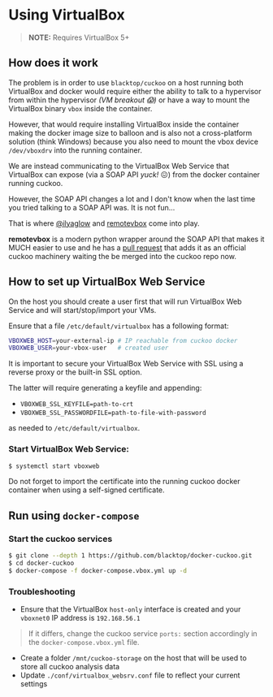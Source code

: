 # Using VirtualBox

> **NOTE:** Requires VirtualBox 5+

## How does it work

The problem is in order to use `blacktop/cuckoo` on a host running both VirtualBox and docker would require either the ability to talk to a hypervisor from within the hypervisor *(VM breakout :scream:)* or have a way to mount the VirtualBox binary `vbox` inside the container.

However, that would require installing VirtualBox inside the container making the docker image size to balloon and is also not a cross-platform solution (think Windows) because you also need to mount the vbox device `/dev/vboxdrv` into the running container.

We are instead communicating to the VirtualBox Web Service that VirtualBox can expose (via a SOAP API *yuck!* :confounded:) from the docker container running cuckoo.

However, the SOAP API changes a lot and I don't know when the last time you tried talking to a SOAP API was.  It is not fun...

That is where [@ilyaglow](https://github.com/ilyaglow) and [remotevbox](https://github.com/ilyaglow/remote-virtualbox) come into play.

**remotevbox** is a modern python wrapper around the SOAP API that makes it MUCH easier to use and he has a [pull request](https://github.com/cuckoosandbox/cuckoo/pull/1998) that adds it as an official cuckoo machinery waiting the be merged into the cuckoo repo now.

## How to set up VirtualBox Web Service

On the host you should create a user first that will run VirtualBox Web Service and will start/stop/import your VMs.

Ensure that a file `/etc/default/virtualbox` has a following format:

```bash
VBOXWEB_HOST=your-external-ip # IP reachable from cuckoo docker
VBOXWEB_USER=your-vbox-user   # created user
```

It is important to secure your VirtualBox Web Service with SSL using a reverse proxy or the built-in SSL option.

The latter will require generating a keyfile and appending:

- `VBOXWEB_SSL_KEYFILE=path-to-crt`
- `VBOXWEB_SSL_PASSWORDFILE=path-to-file-with-password`

as needed to `/etc/default/virtualbox`.

### Start VirtualBox Web Service:

```bash
$ systemctl start vboxweb
```

Do not forget to import the certificate into the running cuckoo docker container when using a self-signed certificate.

## Run using `docker-compose`

### Start the cuckoo services

```bash
$ git clone --depth 1 https://github.com/blacktop/docker-cuckoo.git
$ cd docker-cuckoo
$ docker-compose -f docker-compose.vbox.yml up -d
```

### Troubleshooting

- Ensure that the VirtualBox `host-only` interface is created and your `vboxnet0` IP address is `192.168.56.1`

> If it differs, change the cuckoo service `ports:` section accordingly in the `docker-compose.vbox.yml` file.

- Create a folder `/mnt/cuckoo-storage` on the host that will be used to store all cuckoo analysis data
- Update `./conf/virtualbox_websrv.conf` file to reflect your current settings
